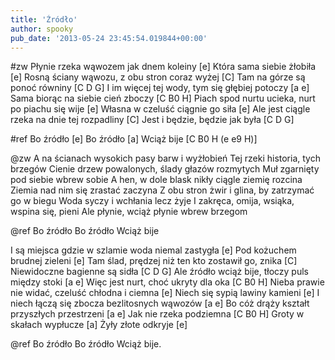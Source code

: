 ```yaml
---
title: 'Źródło'
author: spooky
pub_date: '2013-05-24 23:45:54.019844+00:00'
---
```


#zw
Płynie rzeka wąwozem jak dnem koleiny [e]
Która sama siebie żłobiła [e]
Rosną ściany wąwozu, z obu stron coraz wyżej [C]
Tam na górze są ponoć równiny [C D G]
I im więcej tej wody, tym się głębiej potoczy [a e]
Sama biorąc na siebie cień zboczy [C B0 H]
Piach spod nurtu ucieka, nurt po piachu się wije [e]
Własna w czeluść ciągnie go siła [e]
Ale jest ciągle rzeka na dnie tej rozpadliny [C]
Jest i będzie, będzie jak była [C D G]

#ref
Bo źródło [e]
Bo źródło [a]
Wciąż bije [C B0 H (e e9 H)]

@zw
A na ścianach wysokich pasy barw i wyżłobień
Tej rzeki historia, tych brzegów
Cienie drzew powalonych, ślady głazów rozmytych
Muł zgarnięty pod siebie wbrew sobie
A hen, w dole blask nikły ciągle ziemię rozcina
Ziemia nad nim się zrastać zaczyna
Z obu stron żwir i glina, by zatrzymać go w biegu
Woda syczy i wchłania lecz żyje
I zakręca, omija, wsiąka, wspina się, pieni
Ale płynie, wciąż płynie wbrew brzegom 

@ref
Bo źródło
Bo źródło
Wciąż bije

I są miejsca gdzie w szlamie woda niemal zastygła [e]
Pod kożuchem brudnej zieleni [e]
Tam ślad, prędzej niż ten kto zostawił go, znika [C]
Niewidoczne bagienne są sidła [C D G]
Ale źródło wciąż bije, tłoczy puls między stoki [a e]
Więc jest nurt, choć ukryty dla oka [C B0 H]
Nieba prawie nie widać, czeluść chłodna i ciemna [e]
Niech się sypią lawiny kamieni [e]
I niech łączą się zbocza bezlitosnych wąwozów [a e]
Bo cóż drąży kształt przyszłych przestrzeni [a e]
Jak nie rzeka podziemna [C B0 H]
Groty w skałach wypłucze [a]
Żyły złote odkryje [e]

@ref
Bo źródło
Bo źródło
Wciąż bije.